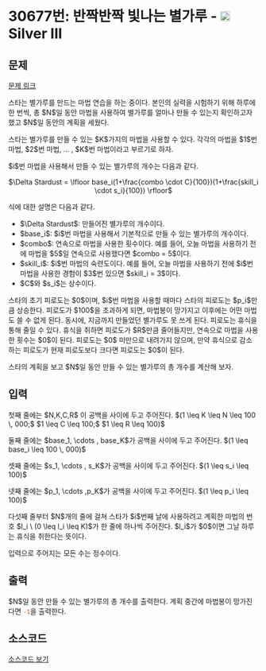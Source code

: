 # 30677번: 반짝반짝 빛나는 별가루 - <img src="https://static.solved.ac/tier_small/8.svg" style="height:20px" /> Silver III

<!-- performance -->

<!-- 문제 제출 후 깃허브에 푸시를 했을 때 제출한 코드의 성능이 입력될 공간입니다.-->

<!-- end -->

## 문제

[문제 링크](https://boj.kr/30677)


<p>스타는 별가루를 만드는 마법 연습을 하는 중이다. 본인의 실력을 시험하기 위해 하루에 한 번씩, 총 $N$일 동안 마법을 사용하여 별가루를 얼마나 만들 수 있는지 확인하고자 했고 $N$일 동안의 계획을 세웠다.</p>

<p>스타는 별가루를 만들 수 있는 $K$가지의 마법을 사용할 수 있다. 각각의 마법을 $1$번 마법, $2$번 마법, ... , $K$번 마법이라고 부르기로 하자.</p>

<p>$i$번 마법을 사용해서 만들 수 있는 별가루의 개수는 다음과 같다.</p>

<p style="text-align: center;">$\Delta Stardust = \lfloor base_i(1+\frac{combo \cdot C}{100})(1+\frac{skill_i \cdot s_i}{100}) \rfloor$</p>

<p>식에 대한 설명은 다음과 같다.</p>

<ul>
<li>$\Delta Stardust$: 만들어진 별가루의 개수이다.</li>
<li>$base_i$: $i$번 마법을 사용해서 기본적으로 만들 수 있는 별가루의 개수이다.</li>
<li>$combo$: 연속으로 마법을 사용한 횟수이다. 예를 들어, 오늘 마법을 사용하기 전에 마법을 $5$일 연속으로 사용했다면 $combo = 5$이다.</li>
<li>$skill_i$: $i$번 마법의 숙련도이다. 예를 들어, 오늘 마법을 사용하기 전에 $i$번 마법을 사용한 경험이 $3$번 있으면 $skill_i = 3$이다.</li>
<li>$C$와 $s_i$는 상수이다.</li>
</ul>

<p>스타의 초기 피로도는 $0$이며, $i$번 마법을 사용할 때마다 스타의 피로도는 $p_i$만큼 상승한다. 피로도가 $100$을 초과하게 되면, 마법봉이 망가지고 이후에는 어떤 마법도 쓸 수 없게 된다. 동시에, 지금까지 만들었던 별가루도 못 쓰게 된다. 피로도는 휴식을 통해 줄일 수 있다. 휴식을 취하면 피로도가 $R$만큼 줄어들지만, 연속으로 마법을 사용한 횟수는 $0$이 된다. 피로도는 $0$ 미만으로 내려가지 않으며, 만약 휴식으로 감소하는 피로도가 현재 피로도보다 크다면 피로도는 $0$이 된다.</p>

<p>스타의 계획을 보고 $N$일 동안 만들 수 있는 별가루의 총 개수를 계산해 보자.</p>



## 입력


<p>첫째 줄에는 $N,K,C,R$ 이 공백을 사이에 두고 주어진다. $(1 \leq K \leq N \leq 100 \, 000;$ $1 \leq C \leq 100;$ $1 \leq R \leq 100)$</p>

<p>둘째 줄에는 $base_1, \cdots , base_K$가 공백을 사이에 두고 주어진다. $(1 \leq base_i \leq 100 \, 000)$</p>

<p>셋째 줄에는 $s_1, \cdots , s_K$가 공백을 사이에 두고 주어진다. $(1 \leq s_i \leq 100)$</p>

<p>넷째 줄에는 $p_1, \cdots ,p_K$가 공백을 사이에 두고 주어진다. $(1 \leq p_i \leq 100)$</p>

<p>다섯째 줄부터 $N$개의 줄에 걸쳐 스타가 $i$번째 날에 사용하려고 계획한 마법의 번호 $l_i \ (0 \leq l_i \leq K)$가 한 줄에 하나씩 주어진다. $l_i$가 $0$이면 그날 하루는 휴식을 취한다는 뜻이다.</p>

<p>입력으로 주어지는 모든 수는 정수이다.</p>



## 출력


<p>$N$일 동안 만들 수 있는 별가루의 총 개수를 출력한다. 계획 중간에 마법봉이 망가진다면 <span style="color:#d35400;"><code>-1</code></span>을 출력한다.</p>



## 소스코드

[소스코드 보기](Main.java)